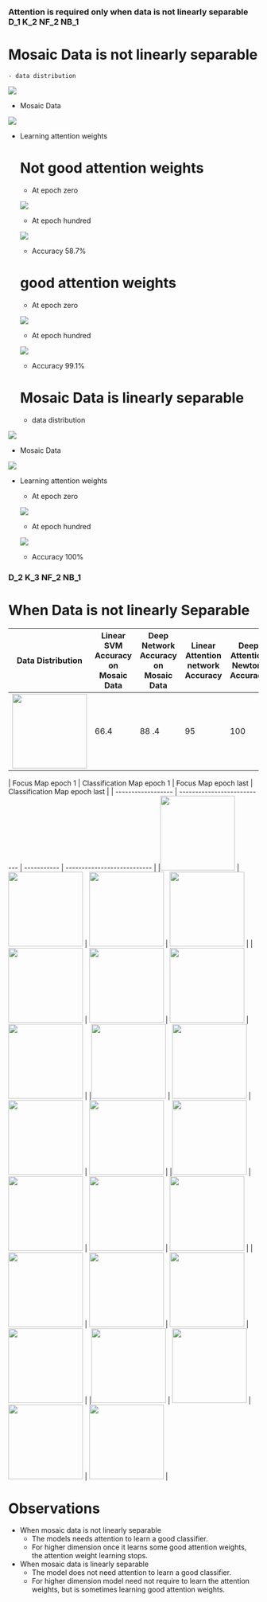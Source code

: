  ### Attention is required only when data is not linearly separable D_1  K_2 NF_2 NB_1
  
  # Mosaic Data is not linearly separable
    - data distribution
    
    
  ![](./plots/data_distr.PNG)
    
   - Mosaic Data
    
   ![](./plots/mosaic_data.PNG)
    
  - Learning attention weights 
  
     # Not good attention weights
     - At epoch zero
    
    ![](./plots/At_epoch_zero_not_Sep.PNG)
    
    
    - At epoch hundred
    
    ![](./plots/At__epoch_100_non_sep.PNG)
    
    
    -  Accuracy 58.7%
     
     
     # good attention weights
     - At epoch zero
    
    ![](./plots/gaw_at_epoch_zero_non_sep.PNG)
    


     - At epoch hundred 
    
    ![](./plots/gaw_at_epoch_hun_non_sep.PNG)
    
    


    - Accuracy 99.1%
    
    
    
    
    # Mosaic Data is linearly separable
    - data distribution
    
    
  ![](./plots/data_distr_ls.PNG)
    
   - Mosaic Data
    
   ![](./plots/mosaic_data_ls.PNG)
    
  - Learning attention weights 

     - At epoch zero
    
    ![](./plots/At_epoch_zero_Sep.PNG)
     
     - At epoch hundred
    
    ![](./plots/At_epoch_100_Sep.PNG)
    
    -  Accuracy 100%
    
  
### D_2 K_3 NF_2 NB_1
  # When Data is not linearly Separable



|Data Distribution   | Linear SVM Accuracy on Mosaic Data |  Deep Network Accuracy on Mosaic Data | Linear Attention network Accuracy | Deep Attention Newtork Accuracy | Analysis Linear Attention Network | Analysis Deep Attention Network |
| ------------------ | ----------------------------------- | ------------------------------------ | ------------------- | ------------------------------------------------- | ----------------------- | ------------------------------ |
| <img src= ./plots/distribution1.png width="150">  | 66.4 |  88 .4 | 95  | 100 |<img src= ./plots/trends1.png width="150">   |  <img src= ./plots/trends1.png width="150">  |





<!--- | Data_distribution  | Linear SVM score |Deep NN Score| Accuracy | Analysis  |
| ------------------ | ---------------- | ----------- |-------- | --------  |
|<img src= ./plots/distribution1.png width="150">  | 66.4 | 67.1875 | 79.7 | <img src= ./plots/trends1.png width="150">  |
|<img src= ./plots/distribution2.png width="150">  |  62.2 | 69.2 | 69.1 | <img src= ./plots/trends2.png width="150">  |
|<img src= ./plots/distribution3.png width="150">  | 59.375 | 80.9 | 100.0 | <img src= ./plots/trends3.png width="150">  |
|<img src= ./plots/distribution4.png width="150">  |  77.60 | 81.28 |92.2| <img src= ./plots/trends4.png width="150">  |
|<img src= ./plots/distribution5.png width="150">  | 66.97  | 78.32 |87.1| <img src= ./plots/trends5.png width="150">  |
|<img src= ./plots/distribution5.png width="150">  | 68.2  | 88.150 | 96.4 | <img src= ./plots/trends6.png width="150">  |---!>


     
 

|   Focus Map epoch 1 | Classification  Map epoch 1 |  Focus Map epoch last | Classification  Map epoch last | 
|  ------------------ | --------------------------- |  ----------- | --------------------------- | 
|<img src= ./plots/f_map11.png width="150">  | <img src= ./plots/c_map11.png width="150">  | <img src= ./plots/f_map1l.png width="150">  | <img src= ./plots/c_map1l.png width="150">  |
|<img src= ./plots/f_map21.png width="150">  | <img src= ./plots/c_map21.png width="150">  | <img src= ./plots/f_map2l.png width="150">  | <img src= ./plots/c_map2l.png width="150">  |
|<img src= ./plots/f_map31.png width="150">  | <img src= ./plots/c_map31.png width="150">  | <img src= ./plots/f_map3l.png width="150">  | <img src= ./plots/c_map3l.png width="150">  |
|<img src= ./plots/f_map41.png width="150">  | <img src= ./plots/c_map41.png width="150">  | <img src= ./plots/f_map4l.png width="150">  | <img src= ./plots/c_map4l.png width="150">  |
|<img src= ./plots/f_map51.png width="150">  | <img src= ./plots/c_map51.png width="150">  | <img src= ./plots/f_map5l.png width="150">  | <img src= ./plots/c_map5l.png width="150">  |
|<img src= ./plots/f_map61.png width="150">  | <img src= ./plots/c_map61.png width="150">  | <img src= ./plots/f_map6l.png width="150">  | <img src= ./plots/c_map6l.png width="150">  |








   <!--- # When Data is linearly Separable
   - Data Distribution
     
      ![](./plots/ls_distr.png)
   
   - SVM with Linear Kernel with C value 1000
      - Score 1  (Suggesting Mosaic data is linearly separable)
    
      
    
   - At epoch zero
              
      
   - Focus Map 

      ![](./plots/s_plot_1.png)
      
      
      
      ![](./plots/s_fm_1.png)


   
   - Classification Map
       

      ![](./plots/s_cm_1.png)
      
            
      

   - At epoch hundred
    
   

   - Focus Map 

      ![](./plots/s_plot_100.png)
      
      
      
      ![](./plots/s_fm100_1.png)


   
   - Classification Map
       

      ![](./plots/s_cm100_1.png)

     

      
      
      
      
     
   - Accuracy 100% -->
    
# Observations 
  - When mosaic data is not linearly separable 
     - The models needs attention to learn a good classifier.
     - For higher dimension once it learns some good attention weights, the attention weight learning stops.
  - When mosaic data is linearly separable
     - The model does not need attention to learn a good classifier.
     - For higher dimension model need not require to learn the attention weights, but is sometimes learning good attention weights.
